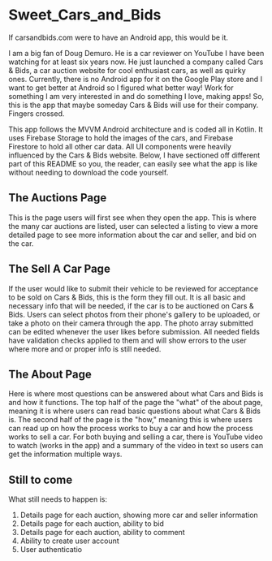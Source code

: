 # Sweet_Cars_and_Bids
If carsandbids.com were to have an Android app, this would be it.


I am a big fan of Doug Demuro. He is a car reviewer on YouTube I have been watching for at least six years now. He just launched a company called Cars & Bids, a car auction website for cool enthusiast cars, as well as quirky ones. Currently, there is no Android app for it on the Google Play store and I want to get better at Android so I figured what better way! Work for something I am very interested in and do something I love, making apps! So, this is the app that maybe someday Cars & Bids will use for their company. Fingers crossed.

This app follows the MVVM Android architecture and is coded all in Kotlin. It uses Firebase Storage to hold the images of the cars, and Firebase Firestore to hold all other car data. All UI components were heavily influenced by the Cars & Bids website. Below, I have sectioned off different part of this README so you, the reader, can easily see what the app is like without needing to download the code yourself.

## The Auctions Page

This is the page users will first see when they open the app. This is where the many car auctions are listed, user can selected a listing to view a more detailed page to see more information about the car and seller, and bid on the car. 

## The Sell A Car Page

If the user would like to submit their vehicle to be reviewed for acceptance to be sold on Cars & Bids, this is the form they fill out. It is all basic and necessary info that will be needed, if the car is to be auctioned on Cars & Bids. Users can select photos from their phone's gallery to be uploaded, or take a photo on their camera through the app. The photo array submitted can be edited whenever the user likes before submission. All needed fields have validation checks applied to them and will show errors to the user where more and or proper info is still needed. 

## The About Page

Here is where most questions can be answered about what Cars and Bids is and how it functions. The top half of the page the "what" of the about page, meaning it is where users can read basic questions about what Cars & Bids is. The second half of the page is the "how," meaning this is where users can read up on how the process works to buy a car and how the process works to sell a car. For both buying and selling a car, there is YouTube video to watch (works in the app) and a summary of the video in text so users can get the information multiple ways.

## Still to come

What still needs to happen is:
1. Details page for each auction, showing more car and seller information
2. Details page for each auction, ability to bid
3. Details page for each auction, ability to comment
4. Ability to create user account
5. User authenticatio
